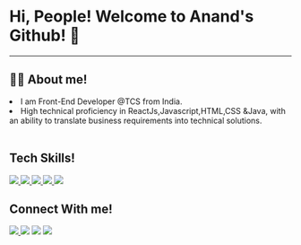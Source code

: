 # Hi, People! Welcome to Anand's Github! 👋
<hr>
<h2>🙋‍♂️ About me!</h2>
<li>I am Front-End Developer @TCS from India.</li>
<li>High technical proficiency in ReactJs,Javascript,HTML,CSS &Java, with an ability to translate business requirements into technical solutions.</li>
<br/>

<h2>Tech Skills!</h2>
<a href="https://www.w3.org/html/" target="_blank"> <img src="https://img.icons8.com/color/48/000000/html-5.png"/> </a>
<a href="https://www.w3schools.com/css/" target="_blank"> <img src="https://img.icons8.com/color/48/000000/css3.png"/> </a>
<a href="https://developer.mozilla.org/en-US/docs/Web/JavaScript" target="_blank"> <img src="https://img.icons8.com/color/48/000000/javascript--v1.png"/> </a> 
<a href="https://reactjs.org/" target="_blank"> <img src="https://img.icons8.com/color/48/000000/react-native.png"/> </a>
<a href="https://www.oracle.com/java/" target="_blank"> <img src="https://img.icons8.com/color/48/000000/java-coffee-cup-logo--v1.png"/></a>

<h2>Connect With me!</h2>

  <a class="footer-link" href="https://www.linkedin.com/in/ianandparmar/"> <img src="https://img.icons8.com/color/48/000000/linkedin.png"/> </a>
  <a class="footer-link" href="https://www.facebook.com/ianandparmar"><img src="https://img.icons8.com/color/48/000000/facebook-new.png"/></a>
  <a class="footer-link" href="https://ianandparmar.github.io/cv/"><img src="https://img.icons8.com/fluency/48/000000/domain.png"/></a>
  <a href="mailto:sameeranandparmar@gmail.com"><img src="https://img.icons8.com/clouds/48/000000/new-post.png"/></a>

<!--
**ianandparmar/ianandparmar** is a ✨ _special_ ✨ repository because its `README.md` (this file) appears on your GitHub profile.

Here are some ideas to get you started:

- 🔭 I’m currently working on ...
- 🌱 I’m currently learning ...
- 👯 I’m looking to collaborate on ...
- 🤔 I’m looking for help with ...
- 💬 Ask me about ...
- 📫 How to reach me: ...
- 😄 Pronouns: ...
- ⚡ Fun fact: ...
-->
